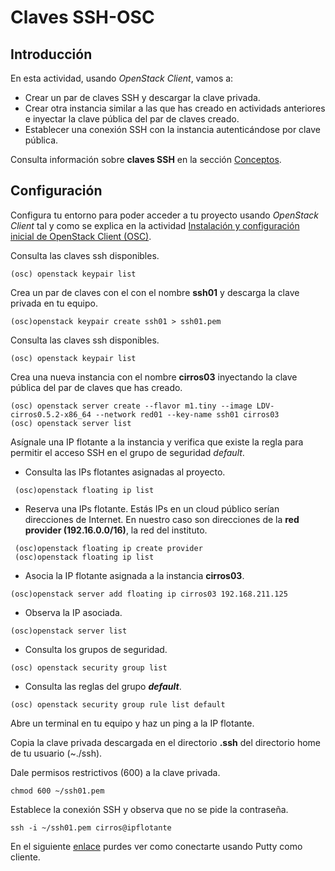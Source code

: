 # Claves SSH-OSC
## Introducción
En esta actividad, usando *OpenStack Client*, vamos a:

- Crear un par de claves SSH y descargar la clave privada.
- Crear otra instancia similar a las que has creado en actividads anteriores e inyectar la clave pública del par de claves creado.
- Establecer una conexión SSH con la instancia autenticándose por clave pública.

Consulta información sobre **claves SSH** en la sección [Conceptos](../../../09-Conceptos/Conceptos.md#claves-ssh).

## Configuración

Configura tu entorno para poder acceder a tu proyecto usando *OpenStack Client* tal y como se explica en la actividad [Instalación y configuración inicial de OpenStack Client (OSC)](../../../10-Actividades//OSC/ImágenesPúblicas-OSC/ImágenesPúblicas-OSC.md#Configuración).

Consulta las claves ssh disponibles.

```
(osc) openstack keypair list
```

Crea un par de claves con el con el nombre **ssh01** y descarga la clave privada en tu equipo.

``` 
(osc)openstack keypair create ssh01 > ssh01.pem
```
Consulta las claves ssh disponibles.

```
(osc) openstack keypair list
```

Crea una nueva instancia con el nombre **cirros03** inyectando la clave pública del par de claves que has creado.

```
(osc) openstack server create --flavor m1.tiny --image LDV-cirros0.5.2-x86_64 --network red01 --key-name ssh01 cirros03
(osc) openstack server list
```

Asígnale una IP flotante a la instancia y verifica que existe la regla para permitir el acceso SSH en el grupo de seguridad *default*.

- Consulta las IPs flotantes asignadas al proyecto.

```
 (osc)openstack floating ip list
```

- Reserva una IPs flotante. Estás IPs en un cloud público serían direcciones de Internet. En nuestro caso son direcciones de la **red provider (192.16.0.0/16)**, la red del instituto.

```
 (osc)openstack floating ip create provider
 (osc)openstack floating ip list
```

- Asocia la IP flotante asignada a la instancia **cirros03**.

```
(osc)openstack server add floating ip cirros03 192.168.211.125
```

- Observa la IP asociada.

```
(osc)openstack server list
```

- Consulta los grupos de seguridad.

```
(osc) openstack security group list
```

- Consulta las reglas del grupo ***default***.

```
(osc) openstack security group rule list default
```

Abre un terminal en tu equipo y haz un ping a la IP flotante.

Copia la clave privada descargada en el directorio **.ssh** del directorio home de tu usuario (~./ssh).

Dale permisos restrictivos (600) a la clave privada.

```chmod 600 ~/ssh01.pem```

Establece la conexión SSH y observa que no se pide la contraseña.

 	ssh -i ~/ssh01.pem cirros@ipflotante

En el siguiente [enlace](https://creodias.eu/faq-openstack/-/asset_publisher/TpmSvaqp3CVd/content/how-to-access-vm-from-windows-putty-?inheritRedirect=true) purdes ver como conectarte usando Putty como cliente. 